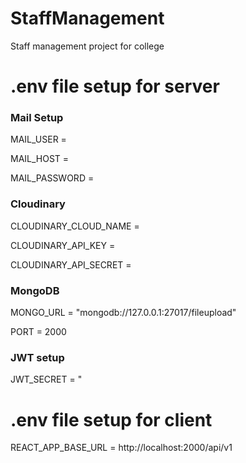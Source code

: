 # StaffManagement
Staff management project for college

# .env file setup for server
### Mail Setup

MAIL_USER = 

MAIL_HOST = 

MAIL_PASSWORD = 

### Cloudinary

CLOUDINARY_CLOUD_NAME = 

CLOUDINARY_API_KEY = 

CLOUDINARY_API_SECRET = 

### MongoDB

MONGO_URL = "mongodb://127.0.0.1:27017/fileupload"

PORT = 2000

### JWT setup 

JWT_SECRET = "


# .env file setup for client
REACT_APP_BASE_URL = http://localhost:2000/api/v1
